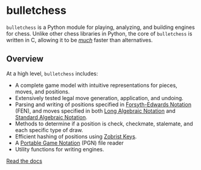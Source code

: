 <!-- bulletchess documentation master file, created by
sphinx-quickstart on Thu May 22 18:37:37 2025.
You can adapt this file completely to your liking, but it should at least
contain the root `toctree` directive. -->

# bulletchess

`bulletchess` is a Python module for playing, analyzing, and building engines for chess. Unlike other chess libraries in Python,
the core of `bulletchess` is written in C, allowing it to be [*much*](https://zedeckj.github.io/bulletchess/auto_examples/performance.html) faster than alternatives.

## Overview

At a high level, `bulletchess` includes:

* A complete game model with intuitive representations for pieces, moves, and positions.
* Extensively tested legal move generation, application, and undoing.
* Parsing and writing of positions specified in [Forsyth-Edwards Notation](https://www.chessprogramming.org/Forsyth-Edwards_Notation) (FEN), and moves specified in both [Long Algebraic Notation](https://www.chessprogramming.org/Algebraic_Chess_Notation#Long_Algebraic_Notation_.28LAN.29) and [Standard Algebraic Notation](https://www.chessprogramming.org/Algebraic_Chess_Notation#Standard_Algebraic_Notation_.28SAN.29).
* Methods to determine if a position is check, checkmate, stalemate, and each specific type of draw.
* Efficient hashing of positions using [Zobrist Keys](https://en.wikipedia.org/wiki/Zobrist_hashing).
* A [Portable Game Notation](https://thechessworld.com/articles/general-information/portable-chess-game-notation-pgn-complete-guide/) (PGN) file reader
* Utility functions for writing engines.

[Read the docs](https://zedeckj.github.io/bulletchess/index.html)
